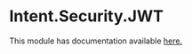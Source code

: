 # Intent.Security.JWT

This module has documentation available [here.](https://docs.intentarchitect.com/articles/modules-dotnet/intent-security-jwt/intent-security-jwt.html)
